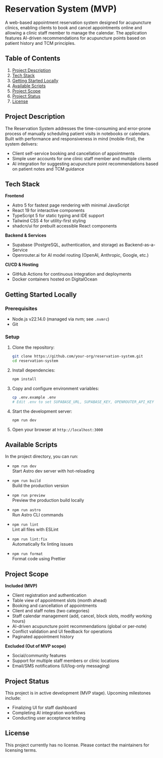 # Reservation System (MVP)

A web-based appointment reservation system designed for acupuncture clinics, enabling clients to book and cancel appointments online and allowing a clinic staff member to manage the calendar. The application features AI-driven recommendations for acupuncture points based on patient history and TCM principles.

## Table of Contents
1. [Project Description](#project-description)
2. [Tech Stack](#tech-stack)
3. [Getting Started Locally](#getting-started-locally)
4. [Available Scripts](#available-scripts)
5. [Project Scope](#project-scope)
6. [Project Status](#project-status)
7. [License](#license)

## Project Description
The Reservation System addresses the time-consuming and error-prone process of manually scheduling patient visits in notebooks or calendars. Built with performance and responsiveness in mind (mobile-first), the system delivers:
- Client self-service booking and cancellation of appointments
- Simple user accounts for one clinic staff member and multiple clients
- AI integration for suggesting acupuncture point recommendations based on patient notes and TCM guidance

## Tech Stack

**Frontend**
- Astro 5 for fastest page rendering with minimal JavaScript
- React 19 for interactive components
- TypeScript 5 for static typing and IDE support
- Tailwind CSS 4 for utility-first styling
- shadcn/ui for prebuilt accessible React components

**Backend & Services**
- Supabase (PostgreSQL, authentication, and storage) as Backend-as-a-Service
- Openrouter.ai for AI model routing (OpenAI, Anthropic, Google, etc.)

**CI/CD & Hosting**
- GitHub Actions for continuous integration and deployments
- Docker containers hosted on DigitalOcean

## Getting Started Locally

### Prerequisites
- Node.js v22.14.0 (managed via nvm; see `.nvmrc`)
- Git

### Setup
1. Clone the repository:
   ```bash
   git clone https://github.com/your-org/reservation-system.git
   cd reservation-system
   ```
2. Install dependencies:
   ```bash
   npm install
   ```
3. Copy and configure environment variables:
   ```bash
   cp .env.example .env
   # Edit .env to set SUPABASE_URL, SUPABASE_KEY, OPENROUTER_API_KEY
   ```
4. Start the development server:
   ```bash
   npm run dev
   ```
5. Open your browser at `http://localhost:3000`

## Available Scripts
In the project directory, you can run:

- `npm run dev`    
  Start Astro dev server with hot-reloading

- `npm run build`  
  Build the production version

- `npm run preview`  
  Preview the production build locally

- `npm run astro`  
  Run Astro CLI commands

- `npm run lint`   
  Lint all files with ESLint

- `npm run lint:fix`  
  Automatically fix linting issues

- `npm run format`  
  Format code using Prettier

## Project Scope

**Included (MVP)**
- Client registration and authentication
- Table view of appointment slots (month ahead)
- Booking and cancellation of appointments
- Client and staff notes (two categories)
- Staff calendar management (add, cancel, block slots, modify working hours)
- AI-driven acupuncture point recommendations (global or per-note)
- Conflict validation and UI feedback for operations
- Paginated appointment history

**Excluded (Out of MVP scope)**
- Social/community features
- Support for multiple staff members or clinic locations
- Email/SMS notifications (UI/log-only messaging)

## Project Status

This project is in active development (MVP stage). Upcoming milestones include:
- Finalizing UI for staff dashboard
- Completing AI integration workflows
- Conducting user acceptance testing

## License

This project currently has no license. Please contact the maintainers for licensing terms. 
